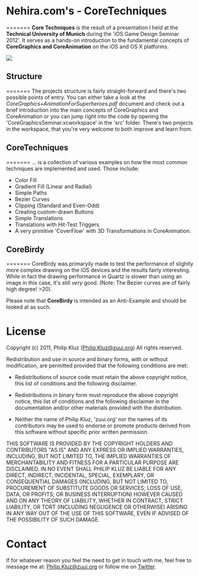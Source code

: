 # Nehira.com's - CoreTechniques
=======
**Core Techniques** is the result of a presentation I held at the **Technical University of Munich** during the 'iOS Game Design Seminar 2012'. It serves as a hands-on introduction to the fundamental concepts of **CoreGraphics and CoreAnimation** on the iOS and OS X platforms.

[![](http://nehira.com/rsc/upld/revealcontroller_img_1.png)](http://nehira.com/rsc/upld/revealcontroller_img_1.png)

## Structure
=======
The projects structure is fairly straight-forward and there's two possible points of entry. You can either take a look at the *CoreGraphics+AnimationForSuperheroes.pdf* document and check out a brief introduction into the main concepts of CoreGraphics and CoreAnimation or you can jump right into the code by opening the 'CoreGraphicsSeminar.xcworkspace' in the 'src' folder. There's two projects in the workspace, that you're very welcome to both improve and learn from.

## CoreTechniques
=======
... is a collection of various examples on how the most common techniques are implemented and used. Those include:
- Color Fill
- Gradient Fill (Linear and Radial)
- Simple Paths
- Bezier Curves
- Clipping (Standard and Even-Odd)
- Creating custom-drawn Buttons
- Simple Translations
- Translations with Hit-Test Triggers
- A very primitive 'CoverFlow' with 3D Transformations in CoreAnimation.

## CoreBirdy
=======
CoreBirdy was primaryily made to test the performance of slightly more complex drawing on the iOS devices and the results fairly interesting. While in fact the drawing performance in Quartz _is_ slower than using an image in this case, it's still _very_ good. (Note: The Bezier curves are of fairly high degree! >20). 

Please note that **CoreBirdy** is intended as an Anti-Example and should be looked at as such.

License
=======
Copyright (c) 2011, Philip Kluz (Philip.Kluz@zuui.org)
All rights reserved.

Redistribution and use in source and binary forms, with or without modification, are permitted provided that the following conditions are met:
 
* Redistributions of source code must retain the above copyright notice, this list of conditions and the following disclaimer.
 
* Redistributions in binary form must reproduce the above copyright notice, this list of conditions and the following disclaimer in the documentation and/or other materials provided with the distribution.

* Neither the name of Philip Kluz, 'zuui.org' nor the names of its contributors may be used to endorse or promote products derived from this software without specific prior written permission.

THIS SOFTWARE IS PROVIDED BY THE COPYRIGHT HOLDERS AND CONTRIBUTORS "AS IS" AND ANY EXPRESS OR IMPLIED WARRANTIES, INCLUDING, BUT NOT LIMITED TO, THE IMPLIED WARRANTIES OF MERCHANTABILITY AND FITNESS FOR A PARTICULAR PURPOSE ARE DISCLAIMED. IN NO EVENT SHALL PHILIP KLUZ BE LIABLE FOR ANY DIRECT, INDIRECT, INCIDENTAL, SPECIAL, EXEMPLARY, OR CONSEQUENTIAL DAMAGES (INCLUDING, BUT NOT LIMITED TO, PROCUREMENT OF SUBSTITUTE GOODS OR SERVICES; LOSS OF USE, DATA, OR PROFITS; OR BUSINESS INTERRUPTION) HOWEVER CAUSED AND ON ANY THEORY OF LIABILITY, WHETHER IN CONTRACT, STRICT LIABILITY, OR TORT (INCLUDING NEGLIGENCE OR OTHERWISE) ARISING IN ANY WAY OUT OF THE USE OF THIS SOFTWARE, EVEN IF ADVISED OF THE POSSIBILITY OF SUCH DAMAGE.

Contact
=======

If for whatever reason you feel the need to get in touch with me, feel free to message me at: Philip.Kluz@zuui.org or follow me on [Twitter](http://twitter.com/pkluz "Twitter").
